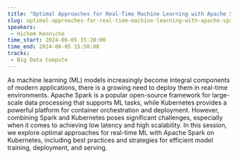```yaml
---
title: "Optimal Approaches for Real-Time Machine Learning with Apache Spark on Kubernetes."
slug: optimal-approaches-for-real-time-machine-learning-with-apache-spark-on-kubernetes
speakers:
 - Hichem Kenniche
time_start: 2024-06-05 15:20:00
time_end: 2024-06-05 15:50:00
tracks:
 - Big Data Compute
---
```


As machine learning (ML) models increasingly become integral components of modern applications, there is a growing need to deploy them in real-time environments. Apache Spark is a popular open-source framework for large-scale data processing that supports ML tasks, while Kubernetes provides a powerful platform for container orchestration and deployment. However, combining Spark and Kubernetes poses significant challenges, especially when it comes to achieving low latency and high scalability. In this session, we explore optimal approaches for real-time ML with Apache Spark on Kubernetes, including best practices and strategies for efficient model training, deployment, and serving.